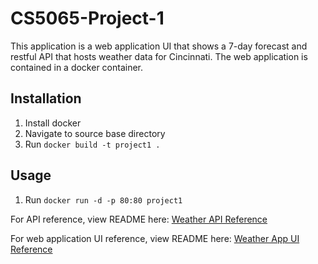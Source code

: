 # CS5065-Project-1

This application is a web application UI that shows a 7-day forecast and restful API that hosts weather data for Cincinnati. The web application is contained in a docker container. 

## Installation

1. Install docker
2. Navigate to source base directory
3. Run `docker build -t project1 .`

## Usage

1. Run `docker run -d -p 80:80 project1`

For API reference, view README here: [Weather API Reference](https://github.com/Feanor42/CS5065-Assignment-2/blob/master/README.md)

For web application UI reference, view README here: [Weather App UI Reference](https://github.com/Feanor42/CS5065-Assignment-3/blob/master/README.md)